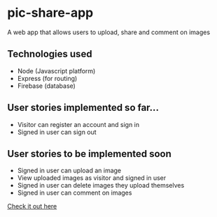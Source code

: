 # pic-share-app
A web app that allows users to upload, share and comment on images

## Technologies used
* Node (Javascript platform)
* Express (for routing)
* Firebase (database)

## User stories implemented so far...
* Visitor can register an account and sign in
* Signed in user can sign out

## User stories to be implemented soon
* Signed in user can upload an image
* View uploaded images as visitor and signed in user
* Signed in user can delete images they upload themselves
* Signed in user can comment on images

[Check it out here](https://pic-share-app.herokuapp.com)